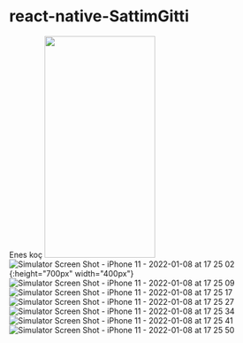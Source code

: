 # react-native-SattimGitti
Enes koç
<img src="" data-canonical-src="https://user-images.githubusercontent.com/32553624/148648053-78c7d5e9-8cda-4480-b7ed-89f2b706e5e6.png" width="200" height="400" />
![Simulator Screen Shot - iPhone 11 - 2022-01-08 at 17 25 02](https://user-images.githubusercontent.com/32553624/148648062-181e6898-68f8-4286-b110-f980f4bcca62.png){:height="700px" width="400px"}
![Simulator Screen Shot - iPhone 11 - 2022-01-08 at 17 25 09](https://user-images.githubusercontent.com/32553624/148648065-fc5c1eb3-4725-423a-835e-47a0e8194a59.png)
![Simulator Screen Shot - iPhone 11 - 2022-01-08 at 17 25 17](https://user-images.githubusercontent.com/32553624/148648066-d07419f0-0187-403c-b6c4-c70e8e7deea0.png)
![Simulator Screen Shot - iPhone 11 - 2022-01-08 at 17 25 27](https://user-images.githubusercontent.com/32553624/148648067-2716d296-7c0e-4cb1-83e1-ae1d350e894c.png)
![Simulator Screen Shot - iPhone 11 - 2022-01-08 at 17 25 34](https://user-images.githubusercontent.com/32553624/148648069-166375bb-ff0f-48e3-8c01-6ba01628a4b0.png)
![Simulator Screen Shot - iPhone 11 - 2022-01-08 at 17 25 41](https://user-images.githubusercontent.com/32553624/148648070-05f7e8c6-0dd8-49dc-933f-915abefcb9b4.png)
![Simulator Screen Shot - iPhone 11 - 2022-01-08 at 17 25 50](https://user-images.githubusercontent.com/32553624/148648071-99ecb56e-8942-4e91-bf6b-8ce254b0bd20.png)
